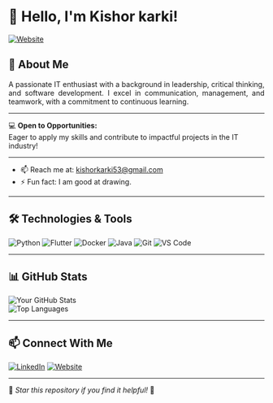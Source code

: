 # 👋 Hello, I'm Kishor karki!


[![Website](https://img.shields.io/badge/-Portfolio-black?style=flat-square&logo=flutter)](https://kishorkarki-2053.web.app)

## 🚀 About Me
<div align="justify"> 
A passionate IT enthusiast with a background in leadership, critical thinking, and software development. I excel in communication, management, and teamwork, with a commitment to continuous learning.</div>

---

💻 **Open to Opportunities:**  
Eager to apply my skills and contribute to impactful projects in the IT industry!  

---
 
- 📫 Reach me at: kishorkarki53@gmail.com
- ⚡ Fun fact: I am good at drawing. 

---

## 🛠️ Technologies & Tools

![Python](https://img.shields.io/badge/-Python-blue?style=flat-square&logo=python)
![Flutter](https://img.shields.io/badge/-Flutter-blue?style=flat-square&logo=flutter)
![Docker](https://img.shields.io/badge/-Docker-blue?style=flat-square&logo=docker)
![Java](https://img.shields.io/badge/-Java-red?style=flat-square&logo=java)
![Git](https://img.shields.io/badge/-Git-red?style=flat-square&logo=git)
![VS Code](https://img.shields.io/badge/-VSCode-blue?style=flat-square&logo=visual-studio-code)
<!-- Add more badges as needed -->

---

## 📊 GitHub Stats

![Your GitHub Stats](https://github-readme-stats.vercel.app/api?username=kishor-karki-k2&show_icons=true&theme=radical)  
![Top Languages](https://github-readme-stats.vercel.app/api/top-langs/?username=Kishor-karki-k2&layout=compact&theme=radical)

---

## 📫 Connect With Me
[![LinkedIn](https://img.shields.io/badge/-LinkedIn-blue?style=flat-square&logo=linkedin&logoColor=white)](https://linkedin.com/in/kishor-karki-3861a3199)
[![Website](https://img.shields.io/badge/-Portfolio-black?style=flat-square&logo=flutter)](https://kishorkarki-2053.web.app)

---

🌟 _Star this repository if you find it helpful!_ 🌟

